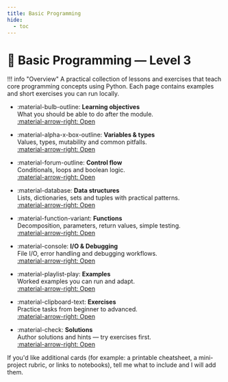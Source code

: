 ```yaml
---
title: Basic Programming
hide:
  - toc
---
```


# 🐍 Basic Programming — Level 3

!!! info "Overview"
	A practical collection of lessons and exercises that teach core programming concepts using Python. Each page contains examples and short exercises you can run locally.

<div class="grid cards" markdown>

-   :material-bulb-outline: **Learning objectives**  
	What you should be able to do after the module.  
	[:material-arrow-right: Open](level-3/basic-programming/learning-objectives.md)

-   :material-alpha-x-box-outline: **Variables & types**  
	Values, types, mutability and common pitfalls.  
	[:material-arrow-right: Open](level-3/basic-programming/variables-and-types.md)

-   :material-forum-outline: **Control flow**  
	Conditionals, loops and boolean logic.  
	[:material-arrow-right: Open](level-3/basic-programming/control-flow.md)

-   :material-database: **Data structures**  
	Lists, dictionaries, sets and tuples with practical patterns.  
	[:material-arrow-right: Open](level-3/basic-programming/data-structures.md)

-   :material-function-variant: **Functions**  
	Decomposition, parameters, return values, simple testing.  
	[:material-arrow-right: Open](level-3/basic-programming/functions.md)

-   :material-console: **I/O & Debugging**  
	File I/O, error handling and debugging workflows.  
	[:material-arrow-right: Open](level-3/basic-programming/io-and-debugging.md)

-   :material-playlist-play: **Examples**  
	Worked examples you can run and adapt.  
	[:material-arrow-right: Open](level-3/basic-programming/examples_fixed.md)

-   :material-clipboard-text: **Exercises**  
	Practice tasks from beginner to advanced.  
	[:material-arrow-right: Open](level-3/basic-programming/exercises.md)

-   :material-check: **Solutions**  
	Author solutions and hints — try exercises first.  
	[:material-arrow-right: Open](level-3/basic-programming/solutions.md)

</div>

If you'd like additional cards (for example: a printable cheatsheet, a mini-project rubric, or links to notebooks), tell me what to include and I will add them.
